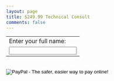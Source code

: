 ```yaml
---
layout: page
title: $249.99 Technical Consult
comments: false
---
```


<script>
fbq('track', 'InitiateCheckout');
</script>

<div class="pay-box">
<form action="https://www.paypal.com/cgi-bin/webscr" method="post" target="_top">
<input type="hidden" name="cmd" value="_s-xclick">
<input type="hidden" name="hosted_button_id" value="5959TNV8KZWZ4">
<table>
<tr><td><input type="hidden" name="on0" value="Enter your full name">Enter your full name:</td></tr><tr><td><input type="text" name="os0" maxlength="200"></td></tr>
</table>
<br/>
<input type="image" src="https://www.paypalobjects.com/en_US/i/btn/btn_buynowCC_LG.gif" border="0" name="submit" alt="PayPal - The safer, easier way to pay online!">
<img alt="" border="0" src="https://www.paypalobjects.com/en_US/i/scr/pixel.gif" width="1" height="1">
</form>
</div>
